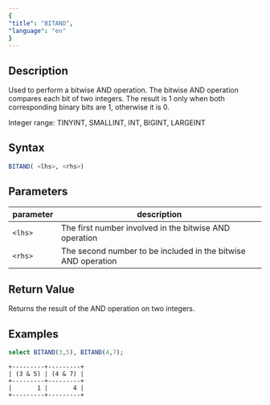```yaml
---
{
"title": "BITAND",
"language": "en"
}
---
```


## Description
Used to perform a bitwise AND operation. The bitwise AND operation compares each bit of two integers. The result is 1 only when both corresponding binary bits are 1, otherwise it is 0.

Integer range: TINYINT, SMALLINT, INT, BIGINT, LARGEINT

## Syntax
```sql
BITAND( <lhs>, <rhs>)
```

## Parameters
| parameter | description  |
|-----------|--------------|
| `<lhs>`   | The first number involved in the bitwise AND operation |
| `<rhs>`   | The second number to be included in the bitwise AND operation |

## Return Value

Returns the result of the AND operation on two integers.


## Examples

```sql
select BITAND(3,5), BITAND(4,7);
```

```text
+---------+---------+
| (3 & 5) | (4 & 7) |
+---------+---------+
|       1 |       4 |
+---------+---------+

```

